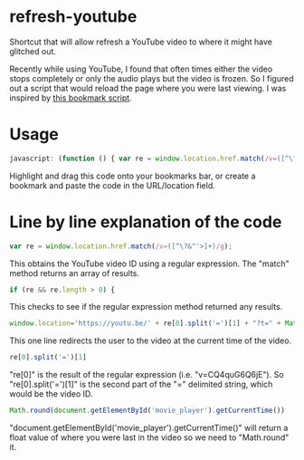 # refresh-youtube
Shortcut that will allow refresh a YouTube video to where it might have glitched out.

Recently while using YouTube, I found that often times either the video stops completely or only the audio plays but the video is frozen. So I figured out a script that would reload the page where you were last viewing. I was inspired by [this bookmark script](https://github.com/benscabbia/x-ray).

# Usage
```javascript
javascript: (function () { var re = window.location.href.match(/v=([^\?&"'>]+)/g); if (re && re.length > 0) { window.location='https://youtu.be/' + re[0].split('=')[1] + "?t=" + Math.round(document.getElementById('movie_player').getCurrentTime()); }})();
``` 

Highlight and drag this code onto your bookmarks bar, or create a bookmark and paste the code in the URL/location field.

# Line by line explanation of the code

```javascript
var re = window.location.href.match(/v=([^\?&"'>]+)/g);
```
This obtains the YouTube video ID using a regular expression. The "match" method returns an array of results.

```javascript
if (re && re.length > 0) {
```

This checks to see if the regular expression method returned any results.

```javascript
window.location='https://youtu.be/' + re[0].split('=')[1] + "?t=" + Math.round(document.getElementById('movie_player').getCurrentTime()); 
```

This one line redirects the user to the video at the current time of the video.

```javascript
re[0].split('=')[1]
``` 

"re[0]" is the result of the regular expression (i.e. "v=CQ4quG6Q6jE"). So "re[0].split('=')[1]" is the second part of the "=" delimited string, which would be the video ID. 

```javascript
Math.round(document.getElementById('movie_player').getCurrentTime())
``` 
"document.getElementById('movie_player').getCurrentTime()" will return a float value of where you were last in the video so we need to "Math.round" it.
